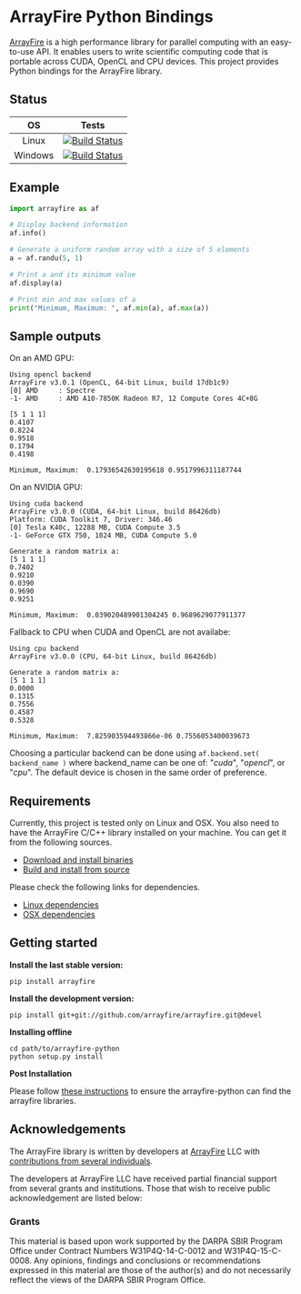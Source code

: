 # ArrayFire Python Bindings

[ArrayFire](https://github.com/arrayfire/arrayfire) is a high performance library for parallel computing with an easy-to-use API. It enables users to write scientific computing code that is portable across CUDA, OpenCL and CPU devices. This project provides Python bindings for the ArrayFire library.

## Status
|  OS    | Tests |
|:------:|:------:|
| Linux | [![Build Status](http://ci.arrayfire.org/buildStatus/icon?job=arrayfire-wrappers/python-linux)](http://ci.arrayfire.org/view/All/job/arrayfire-wrappers/job/python-linux/) |
| Windows | [![Build Status](http://ci.arrayfire.org/buildStatus/icon?job=arrayfire-wrappers/python-windows)](http://ci.arrayfire.org/view/All/job/arrayfire-wrappers/job/python-windows/) |

## Example

```python
import arrayfire as af

# Display backend information
af.info()

# Generate a uniform random array with a size of 5 elements
a = af.randu(5, 1)

# Print a and its minimum value
af.display(a)

# Print min and max values of a
print("Minimum, Maximum: ", af.min(a), af.max(a))
```

## Sample outputs

On an AMD GPU:

```
Using opencl backend
ArrayFire v3.0.1 (OpenCL, 64-bit Linux, build 17db1c9)
[0] AMD     : Spectre
-1- AMD     : AMD A10-7850K Radeon R7, 12 Compute Cores 4C+8G

[5 1 1 1]
0.4107
0.8224
0.9518
0.1794
0.4198

Minimum, Maximum:  0.17936542630195618 0.9517996311187744
```

On an NVIDIA GPU:

```
Using cuda backend
ArrayFire v3.0.0 (CUDA, 64-bit Linux, build 86426db)
Platform: CUDA Toolkit 7, Driver: 346.46
[0] Tesla K40c, 12288 MB, CUDA Compute 3.5
-1- GeForce GTX 750, 1024 MB, CUDA Compute 5.0

Generate a random matrix a:
[5 1 1 1]
0.7402
0.9210
0.0390
0.9690
0.9251

Minimum, Maximum:  0.039020489901304245 0.9689629077911377
```

Fallback to CPU when CUDA and OpenCL are not availabe:

```
Using cpu backend
ArrayFire v3.0.0 (CPU, 64-bit Linux, build 86426db)

Generate a random matrix a:
[5 1 1 1]
0.0000
0.1315
0.7556
0.4587
0.5328

Minimum, Maximum:  7.825903594493866e-06 0.7556053400039673
```

Choosing a particular backend can be done using `af.backend.set( backend_name )`  where backend_name can be one of: "_cuda_", "_opencl_", or "_cpu_". The default device is chosen in the same order of preference.

## Requirements

Currently, this project is tested only on Linux and OSX. You also need to have the ArrayFire C/C++ library installed on your machine. You can get it from the following sources.

- [Download and install binaries](https://arrayfire.com/download)
- [Build and install from source](https://github.com/arrayfire/arrayfire)

Please check the following links for dependencies.

- [Linux dependencies](http://www.arrayfire.com/docs/using_on_linux.htm)
- [OSX dependencies](http://www.arrayfire.com/docs/using_on_osx.htm)

## Getting started

**Install the last stable version:**

```
pip install arrayfire
```

**Install the development version:**

```
pip install git+git://github.com/arrayfire/arrayfire.git@devel
```

**Installing offline**

```
cd path/to/arrayfire-python
python setup.py install
```

**Post Installation**

Please follow [these instructions](https://github.com/arrayfire/arrayfire-python/wiki) to ensure the arrayfire-python can find the arrayfire libraries.

## Acknowledgements

The ArrayFire library is written by developers at [ArrayFire](http://arrayfire.com) LLC
with [contributions from several individuals](https://github.com/arrayfire/arrayfire_python/graphs/contributors).

The developers at ArrayFire LLC have received partial financial support
from several grants and institutions. Those that wish to receive public
acknowledgement are listed below:

<!--
The following section contains acknowledgements for grant funding. In most
circumstances, the specific phrasing of the text is mandated by the grant
provider. Thus these acknowledgements must remain intact without modification.
-->

### Grants

This material is based upon work supported by the DARPA SBIR Program Office
under Contract Numbers W31P4Q-14-C-0012 and W31P4Q-15-C-0008.
Any opinions, findings and conclusions or recommendations expressed in this
material are those of the author(s) and do not necessarily reflect the views of
the DARPA SBIR Program Office.
